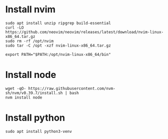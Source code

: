 # Install nvim

```
sudo apt install unzip ripgrep build-essential
curl -LO https://github.com/neovim/neovim/releases/latest/download/nvim-linux-x86_64.tar.gz
sudo rm -rf /opt/nvim
sudo tar -C /opt -xzf nvim-linux-x86_64.tar.gz

export PATH="$PATH:/opt/nvim-linux-x86_64/bin"
```

# Install node

```
wget -qO- https://raw.githubusercontent.com/nvm-sh/nvm/v0.39.7/install.sh | bash
nvm install node
```

# Install python

```
sudo apt install python3-venv
```
